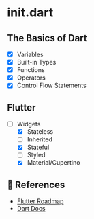 # init.dart

## The Basics of Dart

- [x] Variables
- [x] Built-in Types
- [x] Functions
- [x] Operators
- [x] Control Flow Statements

## Flutter

- [ ] Widgets
  - [x] Stateless
  - [ ] Inherited
  - [x] Stateful
  - [ ] Styled
  - [x] Material/Cupertino

## 🔗 References

* [Flutter Roadmap](https://roadmap.sh/flutter)
* [Dart Docs](https://dart.dev/language)
